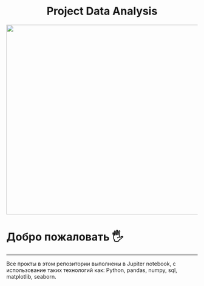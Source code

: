 <div id="header" align="center">
  
  # Project Data Analysis
  
  <img src="https://www.publicdomainpictures.net/pictures/270000/velka/data-information-analysis-big-d.jpg" width="700" height="500"/>
</div>

<div  align="center">
  

  
</div>

# Добро пожаловать :raised_hand_with_fingers_splayed: 

---
Все прокты в этом репозитории выполнены в Jupiter notebook, с использование таких технологий как: Python, pandas, numpy, sql, matplotlib, seaborn.
